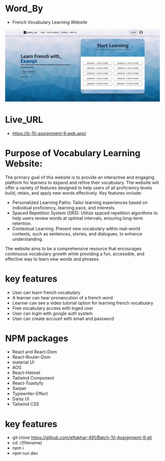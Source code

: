 # Word_By

- French Vocabulary Learning Website

<img src="./p7.JPG"/>

# Live_URL

- https://b-10-assignment-9.web.app/

# Purpose of Vocabulary Learning Website:

The primary goal of this website is to provide an interactive and engaging platform for learners to expand and refine their vocabulary. The website will offer a variety of features designed to help users of all proficiency levels build, retain, and apply new words effectively. Key features include:

- Personalized Learning Paths: Tailor learning experiences based on individual proficiency, learning pace, and interests.
- Spaced Repetition System (SRS): Utilize spaced repetition algorithms to help users review words at optimal intervals, ensuring long-term retention.
- Contextual Learning: Present new vocabulary within real-world contexts, such as sentences, stories, and dialogues, to enhance understanding.

The website aims to be a comprehensive resource that encourages continuous vocabulary growth while providing a fun, accessible, and effective way to learn new words and phrases.

# key features

- User can learn french vocabulary
- A learner can hear pronancution of a french word
- Learner can see a video tutorial option for learning french vocabulary
- Free vocabulary access with loged user
- User can logIn with google auth system
- User can create account with email and password

# NPM packages

- React and React-Dom
- React-Router-Dom
- material UI
- AOS
- React-Helmet
- Tailwind Component
- React-Toastyfy
- Swiper
- Typewriter-Effect
- Daisy UI
- Tailwind CSS

# key features
- git clone https://github.com/eftakhar-491/Batch-10-Assignment-9.git
- cd ./(filename)
- npm i
- npm run dev
